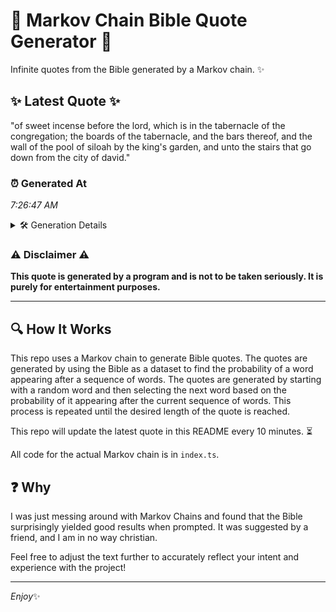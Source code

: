 # 📖 Markov Chain Bible Quote Generator 📖

Infinite quotes from the Bible generated by a Markov chain. ✨

## ✨ Latest Quote ✨
"of sweet incense before the lord, which is in the tabernacle of the congregation; the boards of the tabernacle, and the bars thereof, and the wall of the pool of siloah by the king's garden, and unto the stairs that go down from the city of david."

### ⏰ Generated At
*7:26:47 AM*

<details>
    <summary>🛠️ Generation Details</summary>
    <p>
        <strong>🌱 Seed:</strong> of<br>
        <strong>🔄 Iterations:</strong> 46<br>
        <strong>📜 Context History:</strong><br>[ of ]: sweet<br>[ of, sweet ]: incense<br>[ of, sweet, incense ]: before<br>[ of, sweet, incense, before ]: the<br>[ of, sweet, incense, before, the ]: lord,<br>[ of, sweet, incense, before, the, lord, ]: which<br>[ sweet, incense, before, the, lord,, which ]: is<br>[ incense, before, the, lord,, which, is ]: in<br>[ before, the, lord,, which, is, in ]: the<br>[ the, lord,, which, is, in, the ]: tabernacle<br>[ lord,, which, is, in, the, tabernacle ]: of<br>[ which, is, in, the, tabernacle, of ]: the<br>[ is, in, the, tabernacle, of, the ]: congregation;<br>[ in, the, tabernacle, of, the, congregation; ]: the<br>[ the, tabernacle, of, the, congregation;, the ]: boards<br>[ tabernacle, of, the, congregation;, the, boards ]: of<br>[ of, the, congregation;, the, boards, of ]: the<br>[ the, congregation;, the, boards, of, the ]: tabernacle,<br>[ congregation;, the, boards, of, the, tabernacle, ]: and<br>[ the, boards, of, the, tabernacle,, and ]: the<br>[ boards, of, the, tabernacle,, and, the ]: bars<br>[ of, the, tabernacle,, and, the, bars ]: thereof,<br>[ the, tabernacle,, and, the, bars, thereof, ]: and<br>[ tabernacle,, and, the, bars, thereof,, and ]: the<br>[ and, the, bars, thereof,, and, the ]: wall<br>[ the, bars, thereof,, and, the, wall ]: of<br>[ bars, thereof,, and, the, wall, of ]: the<br>[ thereof,, and, the, wall, of, the ]: pool<br>[ and, the, wall, of, the, pool ]: of<br>[ the, wall, of, the, pool, of ]: siloah<br>[ wall, of, the, pool, of, siloah ]: by<br>[ of, the, pool, of, siloah, by ]: the<br>[ the, pool, of, siloah, by, the ]: king's<br>[ pool, of, siloah, by, the, king's ]: garden,<br>[ of, siloah, by, the, king's, garden, ]: and<br>[ siloah, by, the, king's, garden,, and ]: unto<br>[ by, the, king's, garden,, and, unto ]: the<br>[ the, king's, garden,, and, unto, the ]: stairs<br>[ king's, garden,, and, unto, the, stairs ]: that<br>[ garden,, and, unto, the, stairs, that ]: go<br>[ and, unto, the, stairs, that, go ]: down<br>[ unto, the, stairs, that, go, down ]: from<br>[ the, stairs, that, go, down, from ]: the<br>[ stairs, that, go, down, from, the ]: city<br>[ that, go, down, from, the, city ]: of<br>[ go, down, from, the, city, of ]: david.<br>
    </p>
</details>

### ⚠️ Disclaimer ⚠️
**This quote is generated by a program and is not to be taken seriously. It is purely for entertainment purposes.**

---

## 🔍 How It Works

This repo uses a Markov chain to generate Bible quotes. The quotes are generated by using the Bible as a dataset to find the probability of a word appearing after a sequence of words. The quotes are generated by starting with a random word and then selecting the next word based on the probability of it appearing after the current sequence of words. This process is repeated until the desired length of the quote is reached.

This repo will update the latest quote in this README every 10 minutes. ⏳

All code for the actual Markov chain is in `index.ts`.

## ❓ Why

I was just messing around with Markov Chains and found that the Bible surprisingly yielded good results when prompted. 
It was suggested by a friend, and I am in no way christian.

Feel free to adjust the text further to accurately reflect your intent and experience with the project!

---

*Enjoy*✨
